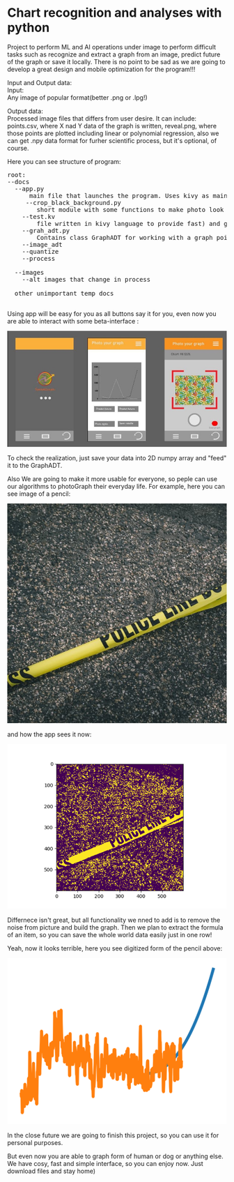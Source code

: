 # Chart recognition and analyses with python
Project to perform ML and AI operations under image to perform difficult tasks such as recognize and extract a graph from an image, predict future of the graph or save it locally.
There is no point to be sad as we are going to develop a great design and mobile optimization for the program!!!

Input and Output data:<br>
Input:<br>
Any image of popular format(better .png or .lpg!)<br>

Output data:<br>
Processed image files that differs from user desire. It can include: points.csv, where X nad Y data of the graph is written, reveal.png, where those points are plotted including linear or polynomial regression, also we can get .npy data format for furher scientific process, but it's optional, of course. <br>

Here you can see structure of program:<br>
<pre>
root:
--docs
  --app.py
      main file that launches the program. Uses kivy as main library
     --crop_black_background.py
        short module with some functions to make photo look more Graph-ish
    --test.kv
        file written in kivy language to provide fast) and good interface
    --grah_adt.py
        Contains class GraphADT for working with a graph points
    --image_adt
    --quantize
    --process
    
  --images
    --alt images that change in process
    
  other unimportant temp docs<br>
</pre>

Using app will be easy for you as all buttons say it for you, even now you are able to interact with some beta-interface :

<img src="https://github.com/Paliy2/sites/blob/master/img/beta.jpg">

To check the realization, just save your data into 2D numpy array and "feed" it to the GraphADT.

Also We are going to make it more usable for everyone, so peple can use our algorithms to photoGraph their everyday life. For example, here you can see image of a pencil:

<img src="https://github.com/Paliy2/sites/blob/master/img/pencil.jpg">

and how the app sees it now: 

<a href='https://youtu.be/3gukhl7fFc0'><img src="https://github.com/Paliy2/sites/blob/master/img/pencil_res.png"></a>


Differnece isn't great, but all functionality we nned to add is to remove the noise from picture and build the graph. Then we plan to extract the formula of an item, so you can save the whole world data easily just in one row!

Yeah, now it looks terrible, here you see digitized form of the pencil above:

<img src="https://github.com/Paliy2/sites/blob/master/img/reveal.png">

In the close future we are going to finish this project, so you can use it for personal purposes. 

But even now you are able to graph form of human or dog or anything else. We have cosy, fast and simple interface, so you can enjoy now. Just download files and stay home)

